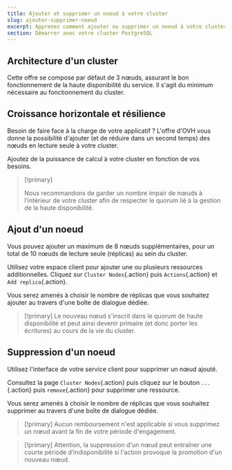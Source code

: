 ```yaml
---
title: Ajouter et supprimer un noeud à votre cluster
slug: ajouter-supprimer-noeud
excerpt: Apprenez comment ajouter ou supprimer un noeud à votre cluster
section: Démarrer avec votre cluster PostgreSQL
---
```


## Architecture d'un cluster

Cette offre se compose par défaut de 3 nœuds, assurant le bon fonctionnement de la haute disponibilité du service. Il s'agit du minimum nécessaire au fonctionnement du cluster.

## Croissance horizontale et résilience

Besoin de faire face à la charge de votre applicatif ? L'offre d'OVH vous donne la possibilité d'ajouter (et de réduire dans un second temps) des nœuds en lecture seule à votre cluster.

Ajoutez de la puissance de calcul à votre cluster en fonction de vos besoins.

> [!primary]
>
> Nous recommandons de garder un nombre impair de nœuds à l’intérieur de votre cluster afin de respecter le quorum lié à la gestion de la haute disponibilité.
>

## Ajout d'un noeud

Vous pouvez ajouter un maximum de 8 nœuds supplémentaires, pour un total de 10 nœuds de lecture seule (réplicas) au sein du cluster.

Utilisez votre espace client pour ajouter une ou plusieurs ressources additionnelles. Cliquez sur `Cluster Nodes`{.action} puis `Actions`{.action} et `Add replica`{.action}.

Vous serez amenés à choisir le nombre de réplicas que vous souhaitez ajouter au travers d'une boîte de dialogue dédiée.

> [!primary]
> Le nouveau nœud s'inscrit dans le quorum de haute disponibilité et peut ainsi devenir primaire (et donc porter les écritures) au cours de la vie du cluster.
>

## Suppression d'un noeud

Utilisez l'interface de votre service client pour supprimer un nœud ajouté.

Consultez la page `Cluster Nodes`{.action} puis cliquez sur le bouton `...`{.action} puis `remove`{.action} pour supprimer une ressource. 

Vous serez amenés à choisir le nombre de réplicas que vous souhaitez supprimer au travers d'une boîte de dialogue dédiée.

> [!primary]
> Aucun remboursement n'est applicable si vous supprimez un nœud avant la fin de votre période d'engagement.
>

> [!primary]
> Attention, la suppression d'un nœud peut entraîner une courte période d’indisponibilité si l'action provoque la promotion d'un nouveau nœud.
>
